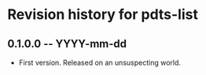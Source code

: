 # Revision history for pdts-list

## 0.1.0.0 -- YYYY-mm-dd

* First version. Released on an unsuspecting world.

